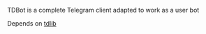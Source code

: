 TDBot is a complete Telegram client adapted to work as a user bot

Depends on [tdlib](https://github.com/polihoster/tdlib)